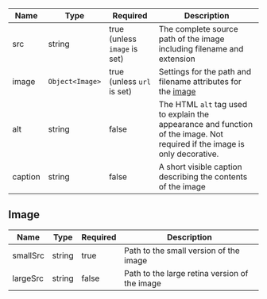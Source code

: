 | Name    | Type            | Required                     | Description                                                                                                                |
| ------- | --------------- | ---------------------------- | -------------------------------------------------------------------------------------------------------------------------- |
| src     | string          | true (unless `image` is set) | The complete source path of the image including filename and extension                                                     |
| image   | `Object<Image>` | true (unless `url` is set)   | Settings for the path and filename attributes for the [image](#image)                                                      |
| alt     | string          | false                        | The HTML `alt` tag used to explain the appearance and function of the image. Not required if the image is only decorative. |
| caption | string          | false                        | A short visible caption describing the contents of the image                                                               |

## Image

| Name     | Type   | Required | Description                                   |
| -------- | ------ | -------- | --------------------------------------------- |
| smallSrc | string | true     | Path to the small version of the image        |
| largeSrc | string | false    | Path to the large retina version of the image |
